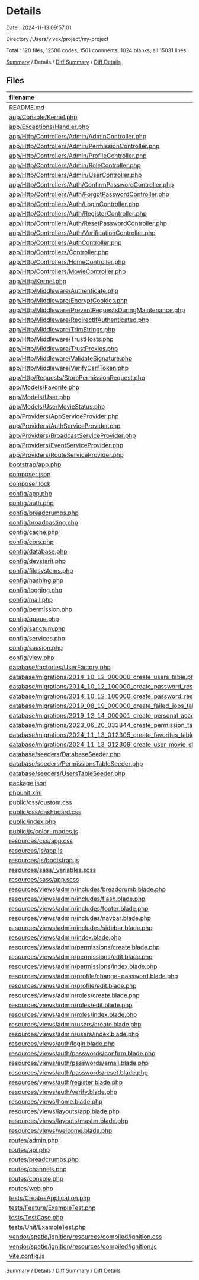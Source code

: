 # Details

Date : 2024-11-13 09:57:01

Directory /Users/vivek/project/my-project

Total : 120 files,  12506 codes, 1501 comments, 1024 blanks, all 15031 lines

[Summary](results.md) / Details / [Diff Summary](diff.md) / [Diff Details](diff-details.md)

## Files
| filename | language | code | comment | blank | total |
| :--- | :--- | ---: | ---: | ---: | ---: |
| [README.md](/README.md) | Markdown | 124 | 0 | 50 | 174 |
| [app/Console/Kernel.php](/app/Console/Kernel.php) | PHP | 15 | 7 | 6 | 28 |
| [app/Exceptions/Handler.php](/app/Exceptions/Handler.php) | PHP | 17 | 9 | 5 | 31 |
| [app/Http/Controllers/Admin/AdminController.php](/app/Http/Controllers/Admin/AdminController.php) | PHP | 17 | 0 | 7 | 24 |
| [app/Http/Controllers/Admin/PermissionController.php](/app/Http/Controllers/Admin/PermissionController.php) | PHP | 56 | 21 | 18 | 95 |
| [app/Http/Controllers/Admin/ProfileController.php](/app/Http/Controllers/Admin/ProfileController.php) | PHP | 82 | 8 | 22 | 112 |
| [app/Http/Controllers/Admin/RoleController.php](/app/Http/Controllers/Admin/RoleController.php) | PHP | 55 | 0 | 23 | 78 |
| [app/Http/Controllers/Admin/UserController.php](/app/Http/Controllers/Admin/UserController.php) | PHP | 60 | 46 | 16 | 122 |
| [app/Http/Controllers/Auth/ConfirmPasswordController.php](/app/Http/Controllers/Auth/ConfirmPasswordController.php) | PHP | 14 | 20 | 7 | 41 |
| [app/Http/Controllers/Auth/ForgotPasswordController.php](/app/Http/Controllers/Auth/ForgotPasswordController.php) | PHP | 8 | 10 | 5 | 23 |
| [app/Http/Controllers/Auth/LoginController.php](/app/Http/Controllers/Auth/LoginController.php) | PHP | 14 | 20 | 7 | 41 |
| [app/Http/Controllers/Auth/RegisterController.php](/app/Http/Controllers/Auth/RegisterController.php) | PHP | 33 | 32 | 9 | 74 |
| [app/Http/Controllers/Auth/ResetPasswordController.php](/app/Http/Controllers/Auth/ResetPasswordController.php) | PHP | 10 | 15 | 6 | 31 |
| [app/Http/Controllers/Auth/VerificationController.php](/app/Http/Controllers/Auth/VerificationController.php) | PHP | 16 | 20 | 7 | 43 |
| [app/Http/Controllers/AuthController.php](/app/Http/Controllers/AuthController.php) | PHP | 65 | 6 | 17 | 88 |
| [app/Http/Controllers/Controller.php](/app/Http/Controllers/Controller.php) | PHP | 9 | 0 | 4 | 13 |
| [app/Http/Controllers/HomeController.php](/app/Http/Controllers/HomeController.php) | PHP | 14 | 10 | 5 | 29 |
| [app/Http/Controllers/MovieController.php](/app/Http/Controllers/MovieController.php) | PHP | 32 | 3 | 8 | 43 |
| [app/Http/Kernel.php](/app/Http/Kernel.php) | PHP | 41 | 20 | 8 | 69 |
| [app/Http/Middleware/Authenticate.php](/app/Http/Middleware/Authenticate.php) | PHP | 11 | 3 | 4 | 18 |
| [app/Http/Middleware/EncryptCookies.php](/app/Http/Middleware/EncryptCookies.php) | PHP | 8 | 6 | 4 | 18 |
| [app/Http/Middleware/PreventRequestsDuringMaintenance.php](/app/Http/Middleware/PreventRequestsDuringMaintenance.php) | PHP | 8 | 6 | 4 | 18 |
| [app/Http/Middleware/RedirectIfAuthenticated.php](/app/Http/Middleware/RedirectIfAuthenticated.php) | PHP | 20 | 5 | 6 | 31 |
| [app/Http/Middleware/TrimStrings.php](/app/Http/Middleware/TrimStrings.php) | PHP | 11 | 5 | 4 | 20 |
| [app/Http/Middleware/TrustHosts.php](/app/Http/Middleware/TrustHosts.php) | PHP | 12 | 5 | 4 | 21 |
| [app/Http/Middleware/TrustProxies.php](/app/Http/Middleware/TrustProxies.php) | PHP | 14 | 10 | 5 | 29 |
| [app/Http/Middleware/ValidateSignature.php](/app/Http/Middleware/ValidateSignature.php) | PHP | 8 | 11 | 4 | 23 |
| [app/Http/Middleware/VerifyCsrfToken.php](/app/Http/Middleware/VerifyCsrfToken.php) | PHP | 8 | 6 | 4 | 18 |
| [app/Http/Requests/StorePermissionRequest.php](/app/Http/Requests/StorePermissionRequest.php) | PHP | 16 | 8 | 5 | 29 |
| [app/Models/Favorite.php](/app/Models/Favorite.php) | PHP | 8 | 0 | 4 | 12 |
| [app/Models/User.php](/app/Models/User.php) | PHP | 25 | 16 | 7 | 48 |
| [app/Models/UserMovieStatus.php](/app/Models/UserMovieStatus.php) | PHP | 8 | 0 | 4 | 12 |
| [app/Providers/AppServiceProvider.php](/app/Providers/AppServiceProvider.php) | PHP | 12 | 8 | 5 | 25 |
| [app/Providers/AuthServiceProvider.php](/app/Providers/AuthServiceProvider.php) | PHP | 11 | 11 | 5 | 27 |
| [app/Providers/BroadcastServiceProvider.php](/app/Providers/BroadcastServiceProvider.php) | PHP | 12 | 3 | 5 | 20 |
| [app/Providers/EventServiceProvider.php](/app/Providers/EventServiceProvider.php) | PHP | 21 | 12 | 6 | 39 |
| [app/Providers/RouteServiceProvider.php](/app/Providers/RouteServiceProvider.php) | PHP | 26 | 10 | 8 | 44 |
| [bootstrap/app.php](/bootstrap/app.php) | PHP | 17 | 30 | 9 | 56 |
| [composer.json](/composer.json) | JSON | 70 | 0 | 1 | 71 |
| [composer.lock](/composer.lock) | JSON | 8,496 | 0 | 1 | 8,497 |
| [config/app.php](/config/app.php) | PHP | 27 | 131 | 31 | 189 |
| [config/auth.php](/config/auth.php) | PHP | 28 | 74 | 14 | 116 |
| [config/breadcrumbs.php](/config/breadcrumbs.php) | PHP | 10 | 52 | 14 | 76 |
| [config/broadcasting.php](/config/broadcasting.php) | PHP | 36 | 23 | 13 | 72 |
| [config/cache.php](/config/cache.php) | PHP | 59 | 34 | 19 | 112 |
| [config/cors.php](/config/cors.php) | PHP | 11 | 12 | 12 | 35 |
| [config/database.php](/config/database.php) | PHP | 83 | 47 | 22 | 152 |
| [config/devstarit.php](/config/devstarit.php) | PHP | 7 | 0 | 2 | 9 |
| [config/filesystems.php](/config/filesystems.php) | PHP | 32 | 32 | 13 | 77 |
| [config/hashing.php](/config/hashing.php) | PHP | 12 | 32 | 9 | 53 |
| [config/logging.php](/config/logging.php) | PHP | 79 | 34 | 19 | 132 |
| [config/mail.php](/config/mail.php) | PHP | 54 | 53 | 19 | 126 |
| [config/permission.php](/config/permission.php) | PHP | 30 | 91 | 41 | 162 |
| [config/queue.php](/config/queue.php) | PHP | 51 | 42 | 17 | 110 |
| [config/sanctum.php](/config/sanctum.php) | PHP | 15 | 41 | 12 | 68 |
| [config/services.php](/config/services.php) | PHP | 17 | 11 | 7 | 35 |
| [config/session.php](/config/session.php) | PHP | 22 | 147 | 33 | 202 |
| [config/view.php](/config/view.php) | PHP | 10 | 20 | 7 | 37 |
| [database/factories/UserFactory.php](/database/factories/UserFactory.php) | PHP | 23 | 11 | 5 | 39 |
| [database/migrations/2014_10_12_000000_create_users_table.php](/database/migrations/2014_10_12_000000_create_users_table.php) | PHP | 24 | 6 | 4 | 34 |
| [database/migrations/2014_10_12_100000_create_password_reset_tokens_table.php](/database/migrations/2014_10_12_100000_create_password_reset_tokens_table.php) | PHP | 19 | 6 | 4 | 29 |
| [database/migrations/2014_10_12_100000_create_password_resets_table.php](/database/migrations/2014_10_12_100000_create_password_resets_table.php) | PHP | 19 | 10 | 4 | 33 |
| [database/migrations/2019_08_19_000000_create_failed_jobs_table.php](/database/migrations/2019_08_19_000000_create_failed_jobs_table.php) | PHP | 23 | 6 | 4 | 33 |
| [database/migrations/2019_12_14_000001_create_personal_access_tokens_table.php](/database/migrations/2019_12_14_000001_create_personal_access_tokens_table.php) | PHP | 24 | 6 | 4 | 34 |
| [database/migrations/2023_06_20_033844_create_permission_tables.php](/database/migrations/2023_06_20_033844_create_permission_tables.php) | PHP | 108 | 10 | 24 | 142 |
| [database/migrations/2024_11_13_012305_create_favorites_table.php](/database/migrations/2024_11_13_012305_create_favorites_table.php) | PHP | 20 | 6 | 4 | 30 |
| [database/migrations/2024_11_13_012309_create_user_movie_statuses_table.php](/database/migrations/2024_11_13_012309_create_user_movie_statuses_table.php) | PHP | 21 | 6 | 4 | 31 |
| [database/seeders/DatabaseSeeder.php](/database/seeders/DatabaseSeeder.php) | PHP | 11 | 9 | 6 | 26 |
| [database/seeders/PermissionsTableSeeder.php](/database/seeders/PermissionsTableSeeder.php) | PHP | 28 | 3 | 5 | 36 |
| [database/seeders/UsersTableSeeder.php](/database/seeders/UsersTableSeeder.php) | PHP | 26 | 4 | 8 | 38 |
| [package.json](/package.json) | JSON | 16 | 0 | 1 | 17 |
| [phpunit.xml](/phpunit.xml) | XML | 29 | 2 | 1 | 32 |
| [public/css/custom.css](/public/css/custom.css) | CSS | 189 | 5 | 22 | 216 |
| [public/css/dashboard.css](/public/css/dashboard.css) | CSS | 165 | 14 | 41 | 220 |
| [public/index.php](/public/index.php) | PHP | 14 | 30 | 12 | 56 |
| [public/js/color-modes.js](/public/js/color-modes.js) | JavaScript | 60 | 5 | 16 | 81 |
| [resources/css/app.css](/resources/css/app.css) | CSS | 0 | 0 | 1 | 1 |
| [resources/js/app.js](/resources/js/app.js) | JavaScript | 1 | 0 | 1 | 2 |
| [resources/js/bootstrap.js](/resources/js/bootstrap.js) | JavaScript | 4 | 22 | 8 | 34 |
| [resources/sass/_variables.scss](/resources/sass/_variables.scss) | SCSS | 4 | 2 | 2 | 8 |
| [resources/sass/app.scss](/resources/sass/app.scss) | SCSS | 3 | 3 | 3 | 9 |
| [resources/views/admin/includes/breadcrumb.blade.php](/resources/views/admin/includes/breadcrumb.blade.php) | PHP | 13 | 0 | 2 | 15 |
| [resources/views/admin/includes/flash.blade.php](/resources/views/admin/includes/flash.blade.php) | PHP | 10 | 0 | 1 | 11 |
| [resources/views/admin/includes/footer.blade.php](/resources/views/admin/includes/footer.blade.php) | PHP | 7 | 0 | 1 | 8 |
| [resources/views/admin/includes/navbar.blade.php](/resources/views/admin/includes/navbar.blade.php) | PHP | 43 | 0 | 3 | 46 |
| [resources/views/admin/includes/sidebar.blade.php](/resources/views/admin/includes/sidebar.blade.php) | PHP | 104 | 0 | 3 | 107 |
| [resources/views/admin/index.blade.php](/resources/views/admin/index.blade.php) | PHP | 159 | 0 | 3 | 162 |
| [resources/views/admin/permissions/create.blade.php](/resources/views/admin/permissions/create.blade.php) | PHP | 29 | 0 | 3 | 32 |
| [resources/views/admin/permissions/edit.blade.php](/resources/views/admin/permissions/edit.blade.php) | PHP | 30 | 0 | 3 | 33 |
| [resources/views/admin/permissions/index.blade.php](/resources/views/admin/permissions/index.blade.php) | PHP | 74 | 0 | 6 | 80 |
| [resources/views/admin/profile/change-password.blade.php](/resources/views/admin/profile/change-password.blade.php) | PHP | 39 | 0 | 4 | 43 |
| [resources/views/admin/profile/edit.blade.php](/resources/views/admin/profile/edit.blade.php) | PHP | 35 | 0 | 4 | 39 |
| [resources/views/admin/roles/create.blade.php](/resources/views/admin/roles/create.blade.php) | PHP | 71 | 0 | 8 | 79 |
| [resources/views/admin/roles/edit.blade.php](/resources/views/admin/roles/edit.blade.php) | PHP | 72 | 0 | 9 | 81 |
| [resources/views/admin/roles/index.blade.php](/resources/views/admin/roles/index.blade.php) | PHP | 81 | 0 | 7 | 88 |
| [resources/views/admin/users/create.blade.php](/resources/views/admin/users/create.blade.php) | PHP | 49 | 0 | 3 | 52 |
| [resources/views/admin/users/index.blade.php](/resources/views/admin/users/index.blade.php) | PHP | 90 | 0 | 2 | 92 |
| [resources/views/auth/login.blade.php](/resources/views/auth/login.blade.php) | PHP | 61 | 0 | 13 | 74 |
| [resources/views/auth/passwords/confirm.blade.php](/resources/views/auth/passwords/confirm.blade.php) | PHP | 41 | 0 | 9 | 50 |
| [resources/views/auth/passwords/email.blade.php](/resources/views/auth/passwords/email.blade.php) | PHP | 40 | 0 | 8 | 48 |
| [resources/views/auth/passwords/reset.blade.php](/resources/views/auth/passwords/reset.blade.php) | PHP | 53 | 0 | 13 | 66 |
| [resources/views/auth/register.blade.php](/resources/views/auth/register.blade.php) | PHP | 63 | 0 | 15 | 78 |
| [resources/views/auth/verify.blade.php](/resources/views/auth/verify.blade.php) | PHP | 25 | 0 | 4 | 29 |
| [resources/views/home.blade.php](/resources/views/home.blade.php) | PHP | 20 | 0 | 4 | 24 |
| [resources/views/layouts/app.blade.php](/resources/views/layouts/app.blade.php) | PHP | 69 | 0 | 12 | 81 |
| [resources/views/layouts/master.blade.php](/resources/views/layouts/master.blade.php) | PHP | 141 | 0 | 11 | 152 |
| [resources/views/welcome.blade.php](/resources/views/welcome.blade.php) | PHP | 1 | 0 | 1 | 2 |
| [routes/admin.php](/routes/admin.php) | PHP | 20 | 1 | 6 | 27 |
| [routes/api.php](/routes/api.php) | PHP | 19 | 10 | 6 | 35 |
| [routes/breadcrumbs.php](/routes/breadcrumbs.php) | PHP | 49 | 4 | 7 | 60 |
| [routes/channels.php](/routes/channels.php) | PHP | 5 | 10 | 4 | 19 |
| [routes/console.php](/routes/console.php) | PHP | 6 | 10 | 4 | 20 |
| [routes/web.php](/routes/web.php) | PHP | 8 | 10 | 6 | 24 |
| [tests/CreatesApplication.php](/tests/CreatesApplication.php) | PHP | 13 | 3 | 6 | 22 |
| [tests/Feature/ExampleTest.php](/tests/Feature/ExampleTest.php) | PHP | 11 | 4 | 5 | 20 |
| [tests/TestCase.php](/tests/TestCase.php) | PHP | 7 | 0 | 4 | 11 |
| [tests/Unit/ExampleTest.php](/tests/Unit/ExampleTest.php) | PHP | 10 | 3 | 4 | 17 |
| [vendor/spatie/ignition/resources/compiled/ignition.css](/vendor/spatie/ignition/resources/compiled/ignition.css) | CSS | 1 | 2 | 0 | 3 |
| [vendor/spatie/ignition/resources/compiled/ignition.js](/vendor/spatie/ignition/resources/compiled/ignition.js) | JavaScript | 6 | 0 | 1 | 7 |
| [vite.config.js](/vite.config.js) | JavaScript | 13 | 0 | 2 | 15 |

[Summary](results.md) / Details / [Diff Summary](diff.md) / [Diff Details](diff-details.md)
